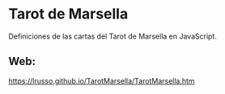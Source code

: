 # Tarot de Marsella

Definiciones de las cartas del Tarot de Marsella en JavaScript.

## Web:

https://lrusso.github.io/TarotMarsella/TarotMarsella.htm
